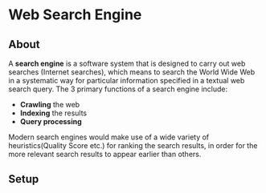 # Web Search Engine
## About
A **search engine** is a software system that is designed to carry out web searches (Internet searches), which means to search the World Wide Web in a systematic way for particular information specified in a textual web search query. 
The 3 primary functions of a search engine include:
- **Crawling** the web
- **Indexing** the results
- **Query processing**

Modern search engines would make use of a wide variety of heuristics(Quality Score etc.) for ranking the search results, in order for the more relevant search results to appear earlier than others.
## Setup
